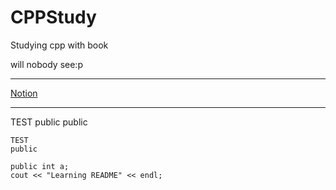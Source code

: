 # CPPStudy
Studying cpp with book 

will nobody see:p
***
[Notion](https://www.notion.so/C-a622052bde0f4ad3b7abfef4c9055b72)
___
TEST
public public

    TEST
    public
    
    public int a;
    cout << "Learning README" << endl;
